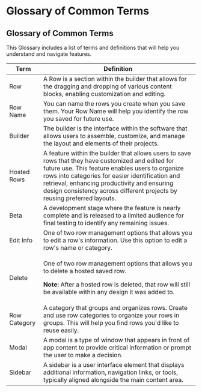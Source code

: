 # Glossary of Common Terms

## Glossary of Common Terms

This Glossary includes a list of terms and definitions that will help you understand and navigate features.

| Term         | Definition                                                                                                                                                                                                                                                                                                                           |
| ------------ | ------------------------------------------------------------------------------------------------------------------------------------------------------------------------------------------------------------------------------------------------------------------------------------------------------------------------------------ |
| Row          | A Row is a section within the builder that allows for the dragging and dropping of various content blocks, enabling customization and editing.                                                                                                                                                                                       |
| Row Name     | You can name the rows you create when you save them. Your Row Name will help you identify the row you saved for future use.                                                                                                                                                                                                          |
| Builder      | The builder is the interface within the software that allows users to assemble, customize, and manage the layout and elements of their projects.                                                                                                                                                                                     |
| Hosted Rows  | A feature within the builder that allows users to save rows that they have customized and edited for future use. This feature enables users to organize rows into categories for easier identification and retrieval, enhancing productivity and ensuring design consistency across different projects by reusing preferred layouts. |
| Beta         | A development stage where the feature is nearly complete and is released to a limited audience for final testing to identify any remaining issues.                                                                                                                                                                                   |
| Edit Info    | One of two row management options that allows you to edit a row's information. Use this option to edit a row's name or category.                                                                                                                                                                                                     |
| Delete       | <p>One of two row management options that allows you to delete a hosted saved row.</p><p><strong>Note:</strong> After a hosted row is deleted, that row will still be available within any design it was added to. </p>                                                                                                              |
| Row Category | A category that groups and organizes rows. Create and use row categories to organize your rows in groups. This will help you find rows you'd like to reuse easily.                                                                                                                                                                   |
| Modal        | A modal is a type of window that appears in front of app content to provide critical information or prompt the user to make a decision.                                                                                                                                                                                              |
| Sidebar      | A sidebar is a user interface element that displays additional information, navigation links, or tools, typically aligned alongside the main content area.                                                                                                                                                                           |
